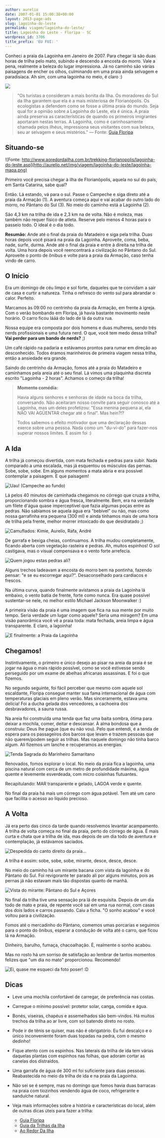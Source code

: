 ```yaml
---
author: aurelio
date: 2007-01-01 15:00:38+00:00
layout: 2013-page-ads
slug: lagoinha-do-leste
permalink: viagem/lagoinha-do-leste/
title: Lagoinha do Leste - Floripa - SC
wordpress_id: 3706
title_prefix: 'EU FUI: '
---
```


Conheci a praia da Lagoinha em Janeiro de 2007. Para chegar lá são duas horas de trilha pelo mato, subindo e descendo a encosta do morro. Vale a pena, realmente a beleza do lugar impressiona. Já no caminho são várias paisagens de encher os olhos, culminando em uma praia ainda selvagem e paradisíaca. Ah sim, com uma lagoinha no meio, é claro :)

![](http://aurelio.net/img/viagem/lagoinha-do-leste/lagoinha.jpg)

> "Os turistas a consideram a mais bonita da Ilha. Os moradores do Sul da Ilha garantem que ela é a mais misteriosa de Florianópolis. Os ecologistas a defendem como se fosse a última praia do mundo. Seja qual for a opinião sobre a Lagoinha do Leste, ela é única. A praia ainda preserva as características de quando os primeiros imigrantes aportaram nestas terras. A Lagoinha, como é carinhosamente chamada pelos ilhéus, impressiona seus visitantes com sua beleza, seu ar selvagem e seus mistérios." — Fonte: [Guia Floripa](http://www.guiafloripa.com.br/trilhas/11_lagoinha/lagoinha.html)


## Situando-se

![Fonte: http://www.aoredordailha.com.br/trekking-florianopolis/lagoinha-do-leste.asp](http://aurelio.net/img/viagem/lagoinha-do-leste/lagoinha-mapa.png)

Primeiro você precisa chegar à ilha de Florianópolis, aquela no sul do país, em Santa Catarina, sabe qual?

Então. Lá estando, vá para o sul. Passe o Campeche e siga direto até a praia da Armação (1). A aventura começa aqui e vai acabar do outro lado do morro, no Pântano do Sul (3). No meio do caminho está a Lagoinha (2).

São 4,3 km na trilha de ida e 2,3 km na de volta. Não é moleza, mas também não requer físico de atleta. Reserve pelo menos 4 horas para o passeio todo. O ideal é o dia todo.

**Resumão:** Ande até o final da praia do Matadeiro e siga pela trilha. Duas horas depois você pisará na praia da Lagoinha. Aproveite, coma, beba, nade, surfe, durma. Ande até o final da praia e entre à direita na trilha de volta. Uma hora depois você reencontrará a civilização no Pântano do Sul. Aproveite o ponto de ônibus e volte para a praia da Armação, caso tenha vindo de carro.


## O Início

Era um domingo de céu limpo e sol forte, daqueles que te convidam a sair de casa e curtir a natureza. Tinha o refresco do vento sul para abrandar o calor. Perfeito.

Marcamos às 09:00 no centrinho da praia da Armação, em frente à igreja. Com o verão bombando em Floripa, já havia bastante movimento neste horário. O carro ficou lááá do lado de lá da outra rua.

Nossa equipe era composta por dois homens e duas mulheres, sendo três nerds profissionais e uma futura nerd. O que, você tem medo dessa trilha? **Vai perder para um bando de nerds?** ;)

Um café rápido na padaria e estávamos prontos para rumar em direção ao desconhecido. Todos éramos marinheiros de primeira viagem nessa trilha, então a ansiedade era grande.

Saindo do centrinho da Armação, fomos até a praia do Matadeiro e caminhamos pela areia até o seu final. Lá vimos uma plaquinha discreta escrito "Lagoinha - 2 horas". Achamos o começo da trilha!

> **Momento comédia:**
>
> Havia alguns senhores e senhoras de idade na boca da trilha, conversando. Não aceitaram nosso convite para seguir conosco até a Lagoinha, mas um deles profetizou: "Essa menina pequena aí, ela NÃO VAI AGÜENTAR chegar até o final". Mas hein?!?
>
> Todos sabemos o efeito motivador que uma declaração dessas exerce sobre uma pessoa. Nada como um "du-vi-do" para fazer-nos superar nossos limites. E assim foi :)


## A Ida

A trilha já começou divertida, com mata fechada e pedras para subir. Nada comparado a uma escalada, mas já esquentou os músculos das pernas. Sobe, sobe, sobe. Em alguns momentos a mata abria e era possível contemplar a paisagem. E que paisagem!

![Uau! (Campeche ao fundo)](http://aurelio.net/img/viagem/lagoinha-do-leste/mar.jpg)

Lá pelos 40 minutos de caminhada chegamos no córrego que cruza a trilha, proporcionando sombra e água fresca, literalmente. Bem, era na verdade um filete d'água quase imperceptível que fazia algumas poças entre as pedras. Não sabíamos se aquela água era "bebível" ou não, mas como nossa garrafinha era pequena (300 ml) e ainda tínhamos mais de uma hora de trilha pela frente, melhor morrer intoxicado do que desidratado ;)

![Camuflados: Kimie, Aurelio, Rafa, André](http://aurelio.net/img/viagem/lagoinha-do-leste/riacho.jpg)

De garrafa e bexiga cheias, continuamos. A trilha mudou completamente, ficando aberta com vegetação rasteira e pedras. Ah, muitos espinhos! O sol castigava, mas o visual compensava e o vento forte arrefecia.

![Quem jogou estas pedras ali?](http://aurelio.net/img/viagem/lagoinha-do-leste/pedras.jpg)

Alguns trechos ladeavam a encosta do morro bem na pontinha, fazendo pensar: "e se eu escorregar aqui?". Desaconselhado para cardíacos e frescos.

Na última curva, quando finalmente avistamos a praia da Lagoinha lá embaixo, o vento batia de frente, forte como nunca. Era quase possível sustentar-se nele, no melhor estilo Michael Jackson Moonwalker :)

A primeira visão da praia é uma imagem que fica na sua mente por muito tempo. Seria verdade um lugar como aquele? Seria uma miragem? Em uma visão panorâmica você vê a praia toda: mata fechada, areia limpa e água transparente. E claro, a lagoinha!

![E finalmente: a Praia da Lagoinha](http://aurelio.net/img/viagem/lagoinha-do-leste/lagoinha.jpg)


## Chegamos!

Instintivamente, o primeiro e único desejo ao pisar na areia da praia é se jogar na água o mais rápido possível, como se você estivesse sendo perseguido por um exame de abelhas africanas assassinas. E foi o que fizemos.

No segundo seguinte, foi fácil perceber que mesmo com aquele sol escaldante, Floripa consegue manter sua fama internacional de água com temperaturas glaciais em pleno verão. Mas sinceramente, estava uma delícia! Foi a ducha gelada dos vencedores, a cachoeira dos desbravadores, a sauna russa.

Na areia foi construída uma tenda que faz uma baita sombra, ótima para deixar a mochila, comer, deitar e descansar. À alma bondosa que a construiu: Deus lhe pague (que eu não vou). Pelo que entendi, é a tenda de espera para os passageiros dos barcos que levam e trazem pessoas que não querem/podem seguir as trilhas. Mas naquele domingo não tinha barco algum. Ali fizemos um lanche e recuperamos as energias.

![Tenda Sagrada do Marinheiro Samaritano](http://aurelio.net/img/viagem/lagoinha-do-leste/tenda.jpg)

Renovados, fomos explorar o local. No meio da praia fica a lagoinha, uma piscina natural com cerca de um metro de profundidade máxima, água quente e levemente esverdeada, com micro coisinhas flutuantes.

Recapitulando: MAR transparente e gelado, LAGOA verde e quente.

No final da praia há mais um córrego com água potável. Tem até um cano que facilita o acesso ao líquido precioso.


## A Volta

Já era perto das cinco da tarde quando resolvemos levantar acampamento. A trilha de volta começa no final da praia, perto do córrego de água. É mais curta e chata que a trilha de ida, mas depois de um dia todo de aventura e contemplação, já estávamos saciados.

![Despedida do canto direito da praia...](http://aurelio.net/img/viagem/lagoinha-do-leste/canto-direito.jpg)

A trilha é assim: sobe, sobe, sobe, mirante, desce, desce, desce.

No meio do caminho há um mirante bacana com vista da lagoinha e do Pântano do Sul. Foi revigorante ter parado ali por alguns minutos, pois as pernas já não estavam mais tão dispostas quanto de manhã.

![Vista do mirante: Pântano do Sul e Açores](http://aurelio.net/img/viagem/lagoinha-do-leste/pantano.jpg)

No final da trilha tive uma sensação pra lá de esquisita. Depois de um dia todo de mato e praia, de repente você sai em uma rua normal, com casas dos dois lados e carros passando. Caiu a ficha. "O sonho acabou" e você voltou para a civilização.

Fomos até o mercadinho do Pântano, comemos umas porcarias e seguimos para o ponto do ônibus, esperar a condução de volta até o carro, que ficou lá na Armação.

Dinheiro, barulho, fumaça, chacoalhação. É, realmente o sonho acabou.

Mas no rosto há um sorriso de satisfação ao lembrar de tantos momentos felizes que "um dia no mato" proporcionou. Recomendo!

![Ei, quase me esqueci da foto poser! :D](http://aurelio.net/img/viagem/lagoinha-do-leste/poser.jpg)


## Dicas

  * Leve uma mochila confortável de carregar, de preferência nas costas.

  * Carregue o mínimo possível: protetor solar, canga, comida e água.

  * Bonés, viseiras, chapéus e assemelhados são bem-vindos. Há muitos trechos da trilha ao ar livre, com sol batendo direto no rosto.

  * Pode ir de tênis se quiser, mas não é obrigatório. Eu fui descalço e o único inconveniente foram duas topadas na pedra, com o mesmo dedinho!

  * Fique atento com os espinhos. Nas laterais da trilha de ida tem várias daquelas plantas com espinhos nas folhas, que adoram cortar as canelas dos distraídos.

  * Uma garrafa de água de 300 ml foi suficiente para duas pessoas. Reabastecida no meio da trilha de ida e na praia da Lagoinha.

  * Não sei se é sempre, mas no domingo que fomos havia duas barracas na praia com tiozinhos vendendo água de coco, refrigerante e sanduíche natural.

  * Veja mais informações sobre a história e características do local, além de outras dicas úteis para fazer a trilha:

    * [Guia Floripa](http://www.guiafloripa.com.br/turismo/praias/lleste.php3)
    * [Guia da Trilhas da Ilha](http://www.guiafloripa.com.br/trilhas/11_lagoinha/lagoinha.html)
    * [Ao Redor Da Ilha](http://www.aoredordailha.com.br/trekking-florianopolis/lagoinha-do-leste.asp)

